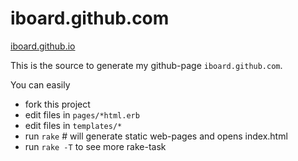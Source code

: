 iboard.github.com
=================

[iboard.github.io](http://iboard.github.io)

This is the source to generate my github-page `iboard.github.com`.

You can easily 

  * fork this project
  * edit files in `pages/*html.erb`
  * edit files in `templates/*`
  * run `rake` # will generate static web-pages and opens index.html
  * run `rake -T` to see more rake-task
